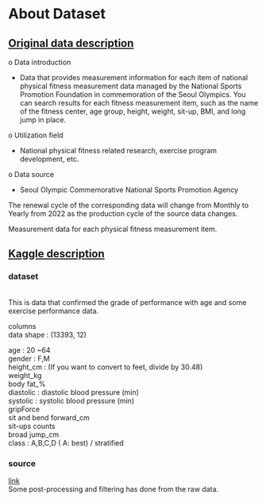 # About Dataset
## [Original data description](https://www.bigdata-culture.kr/bigdata/user/data_market/detail.do?id=ace0aea7-5eee-48b9-b616-637365d665c1)

o Data introduction
- Data that provides measurement information for each item of national physical fitness measurement data managed by the National Sports Promotion Foundation in commemoration of the Seoul Olympics.
You can search results for each fitness measurement item, such as the name of the fitness center, age group, height, weight, sit-up, BMI, and long jump in place.

o Utilization field
- National physical fitness related research, exercise program development, etc.

o Data source
- Seoul Olympic Commemorative National Sports Promotion Agency

The renewal cycle of the corresponding data will change from Monthly to Yearly from 2022 as the production cycle of the source data changes.

Measurement data for each physical fitness measurement item.


## [Kaggle description](https://www.kaggle.com/datasets/kukuroo3/body-performance-data)

### dataset 
<br />This is data that confirmed the grade of performance with age and some exercise performance data.

columns
<br />data shape : (13393, 12)

age : 20 ~64
<br />gender : F,M
<br />height_cm : (If you want to convert to feet, divide by 30.48)
<br />weight_kg
<br />body fat_%
<br />diastolic : diastolic blood pressure (min)
<br />systolic : systolic blood pressure (min)
<br />gripForce
<br />sit and bend forward_cm
<br />sit-ups counts
<br />broad jump_cm
<br />class : A,B,C,D ( A: best) / stratified

### source
[link](https://www.bigdata-culture.kr/bigdata/user/data_market/detail.do?id=ace0aea7-5eee-48b9-b616-637365d665c1)
<br />Some post-processing and filtering has done from the raw data.


